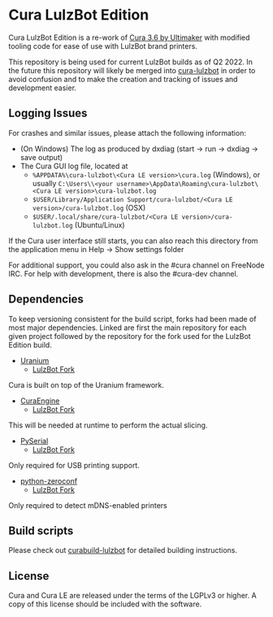 Cura LulzBot Edition
====
Cura LulzBot Edition is a re-work of [Cura 3.6 by Ultimaker](https://github.com/Ultimaker/Cura/tree/3.6) with modified tooling code for ease of use with LulzBot brand printers.

This repository is being used for current LulzBot builds as of Q2 2022. In the future this repository will likely be merged into [cura-lulzbot](https://gitlab.com/lulzbot3d/cura-le/cura-lulzbot) in order to avoid confusion and to make the creation and tracking of issues and development easier.

Logging Issues
------------
For crashes and similar issues, please attach the following information:

* (On Windows) The log as produced by dxdiag (start -> run -> dxdiag -> save output)
* The Cura GUI log file, located at
  * `%APPDATA%\cura-lulzbot\<Cura LE version>\cura.log` (Windows), or usually `C:\Users\\<your username>\AppData\Roaming\cura-lulzbot\<Cura LE version>\cura-lulzbot.log`
  * `$USER/Library/Application Support/cura-lulzbot/<Cura LE version>/cura-lulzbot.log` (OSX)
  * `$USER/.local/share/cura-lulzbot/<Cura LE version>/cura-lulzbot.log` (Ubuntu/Linux)

If the Cura user interface still starts, you can also reach this directory from the application menu in Help -> Show settings folder

For additional support, you could also ask in the #cura channel on FreeNode IRC. For help with development, there is also the #cura-dev channel.

Dependencies
------------
To keep versioning consistent for the build script, forks had been made of most major dependencies. Linked are first the main repository for each given project followed by the repository for the fork used for the LulzBot Edition build.

* [Uranium](https://github.com/Ultimaker/Uranium)
  * [LulzBot Fork](https://gitlab.com/lulzbot3d/cura-le/curaengine)

Cura is built on top of the Uranium framework.

* [CuraEngine](https://github.com/Ultimaker/CuraEngine)
  * [LulzBot Fork](https://gitlab.com/lulzbot3d/cura-le/curaengine)

This will be needed at runtime to perform the actual slicing.

* [PySerial](https://github.com/pyserial/pyserial)
   * [LulzBot Fork](https://gitlab.com/lulzbot3d/cura-le/curaengine)

Only required for USB printing support.

* [python-zeroconf](https://github.com/jstasiak/python-zeroconf)
  * [LulzBot Fork](https://gitlab.com/lulzbot3d/cura-le/python-zeroconf)

Only required to detect mDNS-enabled printers

Build scripts
-------------
Please check out [curabuild-lulzbot](https://gitlab.com/lulzbot3d/cura-le/curabuild-lulzbot) for detailed building instructions.

License
----------------
Cura and Cura LE are released under the terms of the LGPLv3 or higher. A copy of this license should be included with the software.
